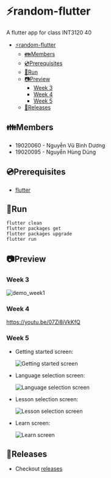 # ⚡random-flutter

A flutter app for class INT3120 40

- [⚡random-flutter](#random-flutter)
  - [👪Members](#members)
  - [💿Prerequisites](#prerequisites)
  - [🏃Run](#run)
  - [📷Preview](#preview)
    - [Week 3](#week-3)
    - [Week 4](#week-4)
    - [Week 5](#week-5)
  - [📢Releases](#releases)

## 👪Members

-   19020060 - Nguyễn Vũ Bình Dương
-   19020095 - Nguyễn Hùng Dũng

## 💿Prerequisites

-   [flutter](https://docs.flutter.dev/get-started/install)

## 🏃Run

```
flutter clean
flutter packages get
flutter packages upgrade
flutter run
```

## 📷Preview

### Week 3

![demo_week1](/preview/demo_preview.png)

### Week 4

https://youtu.be/07Zi8iVkKfQ

### Week 5

- Getting started screen:

  ![Getting started screen](/preview/screen1.png)

- Language selection screen:

  ![Language selection screen](/preview/screen2.png)

- Lesson selection screen:

  ![Lesson selection screen](/preview/screen3.png)

- Learn screen:

  ![Learn screen](/preview/screen4.png)

## 📢Releases

-   Checkout [releases](https://github.com/duongoku/random-flutter/releases)

